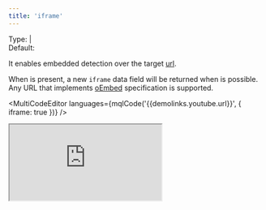 ```yaml
---
title: 'iframe'
---
```


Type: <TypeContainer><Type children='<boolean>'/> | <Type children='<object>'/></TypeContainer><br/>
Default: <Type children='false'/>

It enables embedded detection over the target [url](/docs/api/parameters/url). 

When is present, a new `iframe` data field will be returned when is possible. Any URL that implements [oEmbed](https://oembed.com/) specification is supported.

<MultiCodeEditor languages={mqlCode('{{demolinks.youtube.url}}', { 
  iframe: true
})} />

<Iframe
  src="https://www.youtube.com/embed/9P6rdqiybaw?feature=oembed"
  allowFullScreen
/>

If the discovery has been done successfully, the `iframe` field will be now present into the response:

```json
{
  "iframe": {
    "html": "<blockquote class=\"twitter-tweet\"><p lang=\"en\" dir=\"ltr\">our new shiny website has landed <a href=\"https://t.co/KIrhYYcTRx\">https://t.co/KIrhYYcTRx</a> <a href=\"https://t.co/cM0se2UoIg\">pic.twitter.com/cM0se2UoIg</a></p>&mdash; microlink.io (@microlinkhq) <a href=\"https://twitter.com/microlinkhq/status/1032664633960800257?ref_src=twsrc%5Etfw\">August 23, 2018</a></blockquote>\n<script async src=\"https://platform.twitter.com/widgets.js\" charset=\"utf-8\"></script>\n",
    "scripts": [{
      "async": true,
      "src": "https://platform.twitter.com/widgets.js",
      "charset": "utf-8"
      }]
    }
}
```

<Figcaption children='The `iframe` field has `scripts` and `html` subfields.' />

Additionally, you can supply any consumer query parameter supported by [specification](https://oembed.com/), like `maxWidth` or `maxHeight`:

<MultiCodeEditor languages={mqlCode('{{demolinks.youtube.url}}', { 
  iframe: {
    maxWidth: 350
  }
})} />

Keep in mind the support for this query parameters depend on every provider implementation.

<H2>Providers supported</H2>

Most of the most popular sites over the Internet supports oEmbed protocol.

A non exhaustive list of supported providers are:

- [23HQ](https://www.23hq.com)
- [Abraia](https://abraia.me)
- [Adways](https://www.adways.com)
- [Alpha App Net](https://alpha.app.net/browse/posts/)
- [Altru](https://www.altrulabs.com)
- [amCharts Live Editor](https://live.amcharts.com/)
- [Animatron](https://www.animatron.com/)
- [Animoto](https://animoto.com/)
- [Apester](https://www.apester.com)
- [ArcGIS StoryMaps](https://storymaps.arcgis.com)
- [Archivos](https://app.archivos.digital)
- [Audioboom](https://audioboom.com)
- [AudioClip](https://audioclip.naver.com)
- [Audiomack](https://audiomack.com)
- [AudioSnaps](https://audiosnaps.com)
- [Avocode](https://www.avocode.com/)
- [AxiomNinja](https://axiom.ninja)
- [Backtracks](https://backtracks.fm)
- [Beautiful.AI](https://www.beautiful.ai/)
- [Blackfire.io](https://blackfire.io)
- [Blogcast](https://blogcast.host/)
- [Box Office Buz](https://boxofficebuz.com)
- [BrioVR](https://view.briovr.com/)
- [Buttondown](https://buttondown.email/)
- [Byzart Project](https://cmc.byzart.eu)
- [Cacoo](https://cacoo.com)
- [Carbon Health](https://carbonhealth.com)
- [CatBoat](https://img.catbo.at/)
- [Ceros](https://www.ceros.com/)
- [ChartBlocks](https://www.chartblocks.com/)
- [chirbit.com](https://www.chirbit.com/)
- [CircuitLab](https://www.circuitlab.com/)
- [Clipland](https://www.clipland.com/)
- [Clyp](https://clyp.it/)
- [CoCo Corp](https://ilovecoco.video)
- [CodeHS](https://www.codehs.com)
- [Codepen](https://codepen.io)
- [Codepoints](https://codepoints.net)
- [CodeSandbox](https://codesandbox.io)
- [CollegeHumor](https://www.collegehumor.com/)
- [Commaful](https://commaful.com)
- [Coub](https://coub.com/)
- [Crowd Ranking](https://crowdranking.com)
- [Cyrano Systems](https://www.cyranosystems.com/)
- [Daily Mile](https://www.dailymile.com)
- [Dailymotion](https://www.dailymotion.com)
- [Datawrapper](https://www.datawrapper.de)
- [Deseret News](https://www.deseret.com)
- [Deviantart.com](https://www.deviantart.com)
- [Didacte](https://www.didacte.com/)
- [Digiteka](https://www.ultimedia.com/)
- [Dipity](https://www.dipity.com)
- [DocDroid](https://www.docdroid.net/)
- [Dotsub](https://dotsub.com/)
- [DTube](https://d.tube/)
- [edocr](https://www.edocr.com)
- [eduMedia](https://www.edumedia-sciences.com/)
- [EgliseInfo](https://egliseinfo.catholique.fr/)
- [Embed Articles](https://embedarticles.com/)
- [Embedery](https://embedery.com/)
- [Embedly](https://api.embed.ly/)
- [Ethfiddle](https://www.ethfiddle.com/)
- [Eyrie](https://eyrie.io/)
- [Facebook](https://www.facebook.com/)
- [Fader](https://app.getfader.com)
- [Faithlife TV](https://faithlifetv.com)
- [Firework](https://fireworktv.com/)
- [FITE](https://www.fite.tv/)
- [Flat](https://flat.io)
- [Flickr](https://www.flickr.com/)
- [Flourish](https://flourish.studio/)
- [Fontself](https://www.fontself.com)
- [FOX SPORTS Australia](https://www.foxsports.com.au)
- [FrameBuzz](https://framebuzz.com/)
- [FunnyOrDie](https://www.funnyordie.com/)
- [Geograph Britain and Ireland](https://www.geograph.org.uk/)
- [Geograph Channel Islands](https://channel-islands.geograph.org/)
- [Geograph Germany](https://geo-en.hlipp.de/)
- [Getty Images](https://www.gettyimages.com/)
- [Gfycat](https://gfycat.com/)
- [Gifnote](https://www.gifnote.com/)
- [GIPHY](https://giphy.com)
- [GloriaTV](https://gloria.tv/)
- [GT Channel](https://gtchannel.com)
- [Gyazo](https://gyazo.com)
- [hearthis.at](https://hearthis.at/)
- [hihaho](https://www.hihaho.com)
- [Homey](https://homey.app)
- [HuffDuffer](https://huffduffer.com)
- [Hulu](https://www.hulu.com/)
- [iFixit](https://www.iFixit.com)
- [IFTTT](https://www.ifttt.com/)
- [iHeartRadio](https://www.iheart.com)
- [Indaco](https://player.indacolive.com/)
- [Infogram](https://infogram.com/)
- [Infoveave](https://infoveave.net/)
- [Injurymap](https://www.injurymap.com/)
- [Inoreader](https://www.inoreader.com)
- [inphood](https://inphood.com/)
- [Instagram](https://instagram.com)
- [iSnare Articles](https://www.isnare.com/)
- [Issuu](https://issuu.com/)
- [ivlismusic](https://music.ivlis.kr/)
- [Jovian](https://jovian.ml/)
- [KakaoTv](https://tv.kakao.com/)
- [Kickstarter](https://www.kickstarter.com)
- [Kidoju](https://www.kidoju.com/)
- [Kirim.Email](https://kirim.email/)
- [Kit](https://kit.co/)
- [Kitchenbowl](https://www.kitchenbowl.com)
- [Knacki](https://jdr.knacki.info)
- [Knowledge Pad](https://knowledgepad.co/)
- [LearningApps.org](https://learningapps.org/)
- [Lille.Pod](https://pod.univ-lille.fr/)
- [Livestream](https://livestream.com/)
- [Ludus](https://ludus.one)
- [MathEmbed](https://mathembed.com)
- [Matterport](https://matterport.com/)
- [me.me](https://me.me/)
- [MediaLab](https://www.medialab.co/)
- [Medienarchiv](https://medienarchiv.zhdk.ch/)
- [Meetup](https://www.meetup.com)
- [Mermaid Ink](https://mermaid.ink)
- [Microlink](https://api.microlink.io)
- [Microsoft Stream](https://stream.microsoft.com)
- [MixCloud](https://mixcloud.com/)
- [Moby Picture](https://www.mobypicture.com)
- [Modelo](https://modelo.io/)
- [MorphCast](https://www.morphcast.com)
- [Music Box Maniacs](https://musicboxmaniacs.com/)
- [myBeweeg](https://mybeweeg.com)
- [Namchey](https://namchey.com)
- [nanoo.tv](https://www.nanoo.tv/)
- [Nasjonalbiblioteket](https://www.nb.no/)
- [Natural Atlas](https://naturalatlas.com/)
- [nfb.ca](https://www.nfb.ca/)
- [Odds.com.au](https://www.odds.com.au)
- [Odesli (formerly Songlink)](https://odesli.co)
- [Official FM](https://official.fm)
- [Omniscope](https://omniscope.me/)
- [On Aol](https://on.aol.com/)
- [Ora TV](https://www.ora.tv/)
- [Orbitvu](https://orbitvu.co)
- [Oumy](https://www.oumy.com/)
- [Outplayed.tv](https://outplayed.tv/)
- [Overflow](https://overflow.io)
- [OZ](https://www.oz.com/)
- [Padlet](https://padlet.com/)
- [Pastery](https://www.pastery.net)
- [PingVP](https://www.pingvp.com/)
- [Pinpoll](https://www.pinpoll.com/products/tools)
- [Pixdor](https://www.pixdor.com/)
- [Podbean](https://podbean.com)
- [Polaris Share](https://www.polarishare.com/)
- [Poll Daddy](https://polldaddy.com)
- [Port](https://www.sellwithport.com/)
- [Portfolium](https://portfolium.com)
- [posiXion](https://posixion.com/)
- [Qualifio](https://qualifio.com/)
- [Quiz.biz](https://www.quiz.biz/)
- [Quizz.biz](https://www.quizz.biz/)
- [RadioPublic](https://radiopublic.com)
- [RapidEngage](https://rapidengage.com)
- [Reddit](https://reddit.com/)
- [ReleaseWire](https://www.releasewire.com/)
- [Replit](https://repl.it/)
- [RepubHub](https://repubhub.icopyright.net/)
- [ReverbNation](https://www.reverbnation.com/)
- [RiffReporter](https://www.riffreporter.de/)
- [Roomshare](https://roomshare.jp)
- [RoosterTeeth](https://roosterteeth.com)
- [Rumble](https://rumble.com/)
- [Runkit](https://runkit.com)
- [Sapo Videos](https://videos.sapo.pt)
- [Screen9](https://www.screen9.com/)
- [Screencast.com](https://www.screencast.com/)
- [Screenr](https://www.screenr.com/)
- [ScribbleMaps](https://scribblemaps.com)
- [Scribd](https://www.scribd.com/)
- [SendtoNews](https://www.sendtonews.com/)
- [ShortNote](https://www.shortnote.jp/)
- [Shoudio](https://shoudio.com)
- [Show the Way](https://showtheway.io)
- [Simplecast](https://simplecast.com)
- [Sizzle](https://onsizzle.com/)
- [Sketchfab](https://sketchfab.com)
- [SlideShare](https://www.slideshare.net/)
- [SmashNotes](https://smashnotes.com)
- [SmugMug](https://www.smugmug.com/)
- [SocialExplorer](https://www.socialexplorer.com/)
- [SoundCloud](https://soundcloud.com/)
- [Soundsgood](https://soundsgood.co)
- [SpeakerDeck](https://speakerdeck.com)
- [Spotful](https://bespotful.com)
- [Spotify](https://spotify.com/)
- [Spreaker](https://www.spreaker.com/)
- [Stanford Digital Repository](https://purl.stanford.edu/)
- [Streamable](https://streamable.com/)
- [StreamOneCloud](https://www.streamone.nl)
- [Sutori](https://www.sutori.com/)
- [Sway](https://www.sway.com)
- [TED](https://www.ted.com)
- [The New York Times](https://www.nytimes.com)
- [They Said So](https://theysaidso.com/)
- [TickCounter](https://www.tickcounter.com)
- [TikTok](https://www.tiktok.com/)
- [Toornament](https://www.toornament.com/)
- [Topy](https://www.topy.se/)
- [Tuxx](https://www.tuxx.be/)
- [tvcf](https://tvcf.co.kr)
- [Twitch](https://www.twitch.tv)
- [Twitter](https://www.twitter.com/)
- [TypeCast](https://typecast.ai)
- [Typlog](https://typlog.com)
- [Ubideo](https://player.ubideo.com/)
- [University of Cambridge Map](https://map.cam.ac.uk)
- [UnivParis1.Pod](https://mediatheque.univ-paris1.fr/)
- [UOL](https://mais.uol.com.br/)
- [Ustream](https://www.ustream.tv)
- [uStudio, Inc.](https://www.ustudio.com)
- [Utposts](https://www.utposts.com/)
- [Uttles](https://uttles.com)
- [VeeR VR](https://veer.tv/)
- [Verse](https://verse.com/)
- [VEVO](https://www.vevo.com/)
- [VideoJug](https://www.videojug.com)
- [Vidlit](https://vidl.it/)
- [Vidmizer](https://www.vidmizer.com/)
- [Vidyard](https://vidyard.com)
- [Vimeo](https://vimeo.com/)
- [Viously](https://www.viously.com)
- [Viziosphere](https://www.viziosphere.com)
- [Vizydrop](https://vizydrop.com)
- [Vlipsy](https://vlipsy.com/)
- [VLIVE](https://www.vlive.tv)
- [Vlurb](https://www.vlurb.co/)
- [VoxSnap](https://voxsnap.com/)
- [Wave.video](https://wave.video)
- [wecandeo](https://www.wecandeo.com/)
- [Wiredrive](https://www.wiredrive.com/)
- [Wistia, Inc.](https://wistia.com/)
- [wizer.me](https://www.wizer.me/)
- [Wokwi](https://wokwi.com)
- [Wootled](https://www.wootled.com/)
- [WordPress.com](https://wordpress.com/)
- [Xpression](https://web.xpression.jp)
- [Yes, I Know IT!](https://yesik.it)
- [YFrog](https://yfrog.com/)
- [YouTube](https://www.youtube.com/)
- [Zeplin](https://zeplin.io)
- [ZingSoft](https://app.zingsoft.com)
- [ZnipeTV](https://www.znipe.tv/)
- [Zoomable](https://zoomable.ca/)
